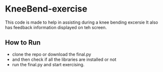 # KneeBend-exercise

This code is made to help in assisting during a knee bending excersie
It also has feedback information displayed on teh screen.

## How to Run
- clone the repo or download the final.py
- and then check if all the libraries are installed or not
- run the final.py and start exercising.
